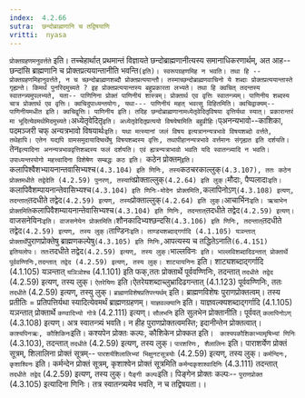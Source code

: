 ```yaml
---
index:  4.2.66
sutra:  छन्दोब्राह्मणानि च तद्विषयाणि
vritti:  nyasa
---
```


`प्रोक्तग्रहणमनुवर्त्तते` इति। तच्चेहार्थात् प्रथमान्तं विज्ञायते छन्दोब्राह्मणानीत्यस्य समानाधिकरणार्थम्, अत आह-- छन्दांसि ब्राह्मणानि च प्रोक्तप्रत्ययान्तानीति भवन्ति` (इति)। स्वरूपग्रहणमिह न भवति। तथा हि -- प्रोक्तग्रहणमिहानुवर्त्तते, न च च्छन्दोब्राह्मणशब्दौ प्रोक्तप्रत्ययान्तौ। तस्माच्छन्दोब्राह्मणवाचिनो ये शब्दाः प्रोक्तप्रत्ययान्तास्ते गृह्यन्ते। किमर्थं पुनरिदमुच्यते ? इह प्रोक्तप्रत्ययान्तस्य बहुप्रकारता लभ्यते। तथा हि क्वचित् तदन्तस्य स्वातन्त्र्यमुपलभ्यते, यता-- पाणिनिना प्रोक्तं पाणिनीयं शास्त्रम्। प्रोक्तार्थ एव वृत्तिः स्वातन्त्र्यम्। पाणिनीय शब्दस्य चात्र प्रोक्तार्थ एव वृत्तिः। क्वचिदुपाध्यन्तयोगः, यथा--- पाणिनीयं महत् भवत्सु विहितमिति। क्वचिद्वाक्यम्-- पाणिनीयमधीत इति। क्वचिद्वृत्तिः। पाणिनीय इति। तदिह छन्दोब्राह्मणानामध्येतृवेदितृविषया वृत्तिर्यथा स्यात्। प्रकारान्तरं मा भूदित्येवमर्थमिदमुच्यते। `अध्येतृवेदितृ` इति। अध्येतृवेदितृप्रत्ययो विषयेषामिति बहुव्रीहिः। `प्अनन्यभावो--काशिका, पदमञ्जरी चफ् अन्यत्रभावो विषयार्थः` इति। यथा मत्स्यानां जलं विषय इत्यत्रानन्यत्रभावे विषयशब्दो वर्त्तते, तथेहापि। एतेन यद्यपि ग्रामसमुदायादिष्वर्थेषु विषयशब्दस्य वृत्तिः, तथापीहानन्यत्रभावे वर्त्तमानः संगृह्यत इति दर्शयति। `तेन`इत्यादिना अनन्यत्रभाववृत्तिशब्दस्य फलं दर्शयति। एवं ह्यत्रन्यत्राभावो भवति यदि स्वातन्त्र्यादि न भवति। उपाध्यन्तरयोगो महत्त्वादिना विशेषेण सम्बद्धः कठ इति। `कठेन प्रोक्तम्` इति। `कलापिश्वैशभ्यायनान्तवासिभ्यश्च` (4.3.104) इति णिनिः, तस्य `कठचरकाल्लुक्` (4.3.107), ततः कठेन प्रोक्तमधीते तद्वेदेति (4.2.59) पुनरण्, तस्यापि `प्रोक्ताल्लुक्` (4.2.64) इति लुक्। `मौदाः, पैप्पलादाः` इति। `कलापिवैशम्पायनान्तेवासिभ्यश्च` (4.3.104) इति णिनिः-मोदेन प्रोक्तमिति, `कलापिनोऽण्` (4.3.108) इत्यण्, तदन्तात् `तदधीते तद्वेद` (4.2.59) इत्यण्, तस्य `प्रोक्ताल्लुक्` (4.2.64) इति लुक्। `आचार्भिनः` इति। ऋचाभेन प्रोक्तमिति `कलापिवैशम्यायनान्तेवासिभ्यश्च` (4.3.104) इति णिनिः, तदन्तात् `तदधीते तद्वेद` (4.2.59) इत्यण्। `वाजसनेयिनः` इति। वाजसनेयेन प्रोक्तमिति। `शौनकादिभ्यश्छन्दसि` (4.3.106) इति णिनिः, तदन्तात् `तदधीते तद्वेद` (4.2.59) इत्यण्, तस्य लुक्। `ताण्डिनः` इति। ताण्ड्यशब्दाद्गर्गादि (4.1.105) यञन्तात् प्रोक्तार्थे `पुराणप्रोक्तेषु ब्राह्मणकल्पेषु` (4.3.105) इति णिनिः, `आपत्यस्य च तद्धितेऽनाति` (6.4.151) इतियलोपः। ततः `तदधीते तद्वेद` (4.2.59) इत्यण्, तस्य लुक्। `भाल्लविनः` इति। भाल्लविशब्दादिढन्तात् प्रोक्तार्थे पूर्ववण्णिनिः,तदन्तात् तद्वेद (4.2.59) इत्यण्, तस्य लुक्। शाट्यायनिनः` इति। शाट्यशब्दाद्गर्गादि (4.1.105) यञन्तात् `यञिञोश्च` (4.1.101) इति फक्,ततः प्रोक्तार्थे पूर्ववण्णिनिः, तदन्तात् `तदधीते तद्वेद` (4.2.59) इत्यण्, तस्य लुक्। `ऐतरेयिणः` इति।ऐतरेयशब्दाच्लुभ्रादिढगन्तात् (4.1.123) पूर्ववण्णिनिः, ततः `तदधीते` (4.2.59) इत्यण्, तस्यु लुक्।
`ब्राह्मणविशेषप्रतिपत्त्यर्थम्` इति। ब्राह्मणविशेषः पुराणप्रोक्तत्वम्। तस्य प्रतीतिः = प्रतिपत्तिर्यथा स्यादित्येवमर्थं ब्राह्मणग्रहणम्। `याज्ञवल्क्यानि` इति। याज्ञवल्क्यशब्दाद्गर्गादि (4.1.105) यञन्तात् प्रोक्तार्थे `कण्वादिभ्यो गोत्रे` (4.2.111) इत्यण्। `सौलभनि` इति सुलभेन प्रोक्तानीति। पूर्ववत् `कलापिनोऽण्` (4.3.108) इत्यण्। अत्र स्वातन्त्र्यं भवति। न हीह पुराणप्रोक्तत्वमस्ति; इदानीन्तेन प्रोक्तत्वात्। `काश्यपिनऋः, कौशिकिनः`इति। कश्यपेन प्रोक्तः कल्पः, कौशिकेन प्रोक्कत इति। ` काश्यपकौशिकाभ्यामृषिभ्यां णिनिः` (4.3.103), तदन्तात् `तदधीते` (4.2.59) इत्यण्, तस्य लुक्। `पारशरिणः, शैलालिनः` इति। पाराशर्येण प्रोक्तं सूत्रम्, शिलालिना प्रोक्तं सूत्रम्-- `पारशर्यशिलालिभ्यां भिक्षुनटसूत्रयोः` (4.2.59) इत्यण्, तस्य लुक्। `कर्मन्दिनः, कृशाश्विनः` इति। कर्मन्देन प्रोक्तं सूत्रम्, कृशाश्वेन प्रोक्तं सूत्रमिति `कर्मन्दकृशाश्वादिनिः` (4.3.111) तदन्तात् `तदधीते तद्वेद` (4.2.59) इत्यण्, तस्य लुक्।
`पैङ्गी कल्पः`इति। पिङ्गेन प्रोक्तः कल्पः-- `पुराणप्रोक्त` (4.3.105) इत्यादिना णिनिः। तत्र स्वातन्त्र्यमेव भवति, न च तद्विषयता।।

